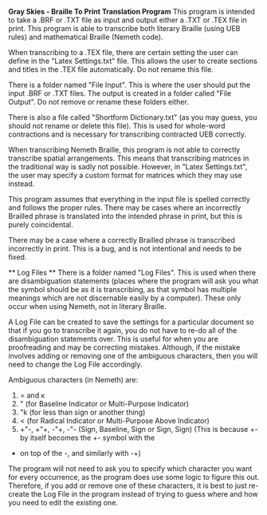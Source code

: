 **Gray Skies  - Braille To Print Translation Program**
This program is intended to take a .BRF or .TXT file as input
and output either a .TXT or .TEX file in print. This program is
able to transcribe both literary Braille (using UEB rules) and
mathematical Braille (Nemeth code).

When transcribing to a .TEX file, there are certain setting the
user can define in the "Latex Settings.txt" file. This allows
the user to create sections and titles in the .TEX file 
automatically. Do not rename this file.

There is a folder named "File Input". This is where the user
should put the input .BRF or .TXT files. The output is 
created in a folder called "File Output". Do not remove or
rename these folders either.

There is also a file called "Shortform Dictionary.txt" (as you
may guess, you should not rename or delete this file). This is
used for whole-word contractions and is necessary for
transcribing contracted UEB correctly.

When transcribing Nemeth Braille, this program is not able to
correctly transcribe spatial arrangements. This means that
transcribing matrices in the traditional way is sadly not
possible. However, in "Latex Settings.txt", the user may specify
a custom format for matrices which they may use instead.

This program assumes that everything in the input file is spelled
correctly and follows the proper rules. There may be cases where
an incorrectly Brailled phrase is translated into the intended
phrase in print, but this is purely coincidental.

There may be a case where a correctly Brailled phrase is 
transcribed incorrectly in print. This is a bug, and is not
intentional and needs to be fixed.

** Log Files **
There is a folder named "Log Files". This is used when there
are disambiguation statements (places where the program will
ask you what the symbol should be as it is transcribing, as
that symbol has multiple meanings which are not discernable
easily by a computer). These only occur when using Nemeth,
not in literary Braille.

A Log File can be created to save the settings for a particular
document so that if you go to transcribe it again, you do not
have to re-do all of the disambiguation statements over. This
is useful for when you are proofreading and may be correcting
mistakes. Although, if the mistake involves adding or removing
one of the ambiguous characters, then you will need to change
the Log File accordingly.

Ambiguous characters (in Nemeth) are:

1. = and κ
2. " (for Baseline Indicator or Multi-Purpose Indicator)
3. "k (for less than sign or another thing)
4. < (for Radical Indicator or Multi-Purpose Above Indicator)
5. +"-, +"+, -"+, -"- (Sign, Baseline, Sign or Sign, Sign)
(This is because +- by itself becomes the +- symbol with the
+ on top of the -, and similarly with -+)

The program will not need to ask you to specify which character
you want for every occurrence, as the program does use some
logic to figure this out. Therefore, if you add or remove one
of these characters, it is best to just re-create the Log File
in the program instead of trying to guess where and how you need
to edit the existing one.

